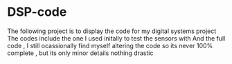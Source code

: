 # DSP-code
The following project is to display the code for my digital systems project 
The codes include the one I used initally to test the sensors with
And the full code , I still ocassionally find myself altering the code so its never 100% complete , but its only minor details nothing drastic
